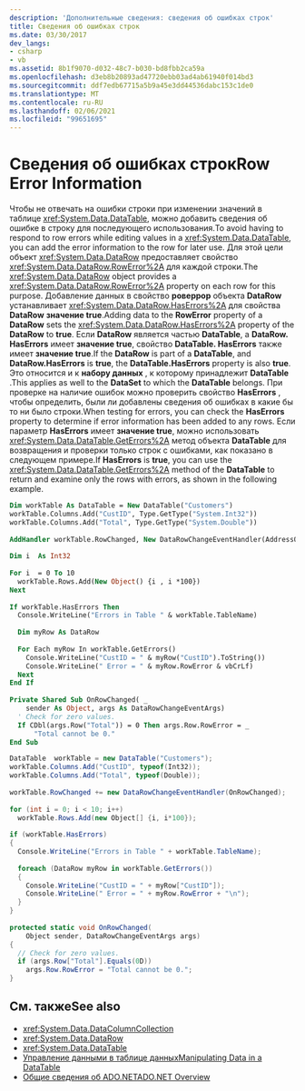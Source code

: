 ```yaml
---
description: 'Дополнительные сведения: сведения об ошибках строк'
title: Сведения об ошибках строк
ms.date: 03/30/2017
dev_langs:
- csharp
- vb
ms.assetid: 8b1f9070-d032-48c7-b030-bd8fbb2ca59a
ms.openlocfilehash: d3eb8b20893ad47720ebb03ad4ab61940f014bd3
ms.sourcegitcommit: ddf7edb67715a5b9a45e3dd44536dabc153c1de0
ms.translationtype: MT
ms.contentlocale: ru-RU
ms.lasthandoff: 02/06/2021
ms.locfileid: "99651695"
---
```

# <a name="row-error-information"></a><span data-ttu-id="87d69-103">Сведения об ошибках строк</span><span class="sxs-lookup"><span data-stu-id="87d69-103">Row Error Information</span></span>

<span data-ttu-id="87d69-104">Чтобы не отвечать на ошибки строки при изменении значений в таблице <xref:System.Data.DataTable>, можно добавить сведения об ошибке в строку для последующего использования.</span><span class="sxs-lookup"><span data-stu-id="87d69-104">To avoid having to respond to row errors while editing values in a <xref:System.Data.DataTable>, you can add the error information to the row for later use.</span></span> <span data-ttu-id="87d69-105">Для этой цели объект <xref:System.Data.DataRow> предоставляет свойство <xref:System.Data.DataRow.RowError%2A> для каждой строки.</span><span class="sxs-lookup"><span data-stu-id="87d69-105">The <xref:System.Data.DataRow> object provides a <xref:System.Data.DataRow.RowError%2A> property on each row for this purpose.</span></span> <span data-ttu-id="87d69-106">Добавление данных в свойство **роверрор** объекта **DataRow** устанавливает <xref:System.Data.DataRow.HasErrors%2A> для свойства **DataRow** **значение true**.</span><span class="sxs-lookup"><span data-stu-id="87d69-106">Adding data to the **RowError** property of a **DataRow** sets the <xref:System.Data.DataRow.HasErrors%2A> property of the **DataRow** to **true**.</span></span> <span data-ttu-id="87d69-107">Если **DataRow** является частью **DataTable**, а **DataRow. HasErrors** имеет **значение true**, свойство **DataTable. HasErrors** также имеет **значение true**.</span><span class="sxs-lookup"><span data-stu-id="87d69-107">If the **DataRow** is part of a **DataTable**, and **DataRow.HasErrors** is **true**, the **DataTable.HasErrors** property is also **true**.</span></span> <span data-ttu-id="87d69-108">Это относится и к **набору данных** , к которому принадлежит **DataTable** .</span><span class="sxs-lookup"><span data-stu-id="87d69-108">This applies as well to the **DataSet** to which the **DataTable** belongs.</span></span> <span data-ttu-id="87d69-109">При проверке на наличие ошибок можно проверить свойство **HasErrors** , чтобы определить, были ли добавлены сведения об ошибках в какие бы то ни было строки.</span><span class="sxs-lookup"><span data-stu-id="87d69-109">When testing for errors, you can check the **HasErrors** property to determine if error information has been added to any rows.</span></span> <span data-ttu-id="87d69-110">Если параметр **HasErrors** имеет **значение true**, можно использовать <xref:System.Data.DataTable.GetErrors%2A> метод объекта **DataTable** для возвращения и проверки только строк с ошибками, как показано в следующем примере.</span><span class="sxs-lookup"><span data-stu-id="87d69-110">If **HasErrors** is **true**, you can use the <xref:System.Data.DataTable.GetErrors%2A> method of the **DataTable** to return and examine only the rows with errors, as shown in the following example.</span></span>  
  
```vb  
Dim workTable As DataTable = New DataTable("Customers")  
workTable.Columns.Add("CustID", Type.GetType("System.Int32"))  
workTable.Columns.Add("Total", Type.GetType("System.Double"))  
  
AddHandler workTable.RowChanged, New DataRowChangeEventHandler(AddressOf OnRowChanged)  
  
Dim i  As Int32  
  
For i  = 0 To 10  
  workTable.Rows.Add(New Object() {i , i *100})  
Next  
  
If workTable.HasErrors Then  
  Console.WriteLine("Errors in Table " & workTable.TableName)  
  
  Dim myRow As DataRow  
  
  For Each myRow In workTable.GetErrors()  
    Console.WriteLine("CustID = " & myRow("CustID").ToString())  
    Console.WriteLine(" Error = " & myRow.RowError & vbCrLf)  
  Next  
End If  
  
Private Shared Sub OnRowChanged( _  
    sender As Object, args As DataRowChangeEventArgs)  
  ' Check for zero values.  
  If CDbl(args.Row("Total")) = 0 Then args.Row.RowError = _  
      "Total cannot be 0."  
End Sub  
```  
  
```csharp  
DataTable  workTable = new DataTable("Customers");  
workTable.Columns.Add("CustID", typeof(Int32));  
workTable.Columns.Add("Total", typeof(Double));  
  
workTable.RowChanged += new DataRowChangeEventHandler(OnRowChanged);  
  
for (int i = 0; i < 10; i++)  
  workTable.Rows.Add(new Object[] {i, i*100});  
  
if (workTable.HasErrors)  
{  
  Console.WriteLine("Errors in Table " + workTable.TableName);  
  
  foreach (DataRow myRow in workTable.GetErrors())  
  {  
    Console.WriteLine("CustID = " + myRow["CustID"]);  
    Console.WriteLine(" Error = " + myRow.RowError + "\n");  
  }  
}  
  
protected static void OnRowChanged(  
    Object sender, DataRowChangeEventArgs args)  
{  
  // Check for zero values.  
  if (args.Row["Total"].Equals(0D))  
    args.Row.RowError = "Total cannot be 0.";  
}  
```  
  
## <a name="see-also"></a><span data-ttu-id="87d69-111">См. также</span><span class="sxs-lookup"><span data-stu-id="87d69-111">See also</span></span>

- <xref:System.Data.DataColumnCollection>
- <xref:System.Data.DataRow>
- <xref:System.Data.DataTable>
- [<span data-ttu-id="87d69-112">Управление данными в таблице данных</span><span class="sxs-lookup"><span data-stu-id="87d69-112">Manipulating Data in a DataTable</span></span>](manipulating-data-in-a-datatable.md)
- [<span data-ttu-id="87d69-113">Общие сведения об ADO.NET</span><span class="sxs-lookup"><span data-stu-id="87d69-113">ADO.NET Overview</span></span>](../ado-net-overview.md)
